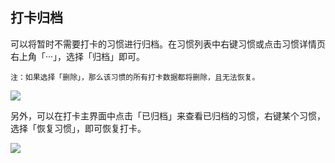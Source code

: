 ## 打卡归档

可以将暂时不需要打卡的习惯进行归档。在习惯列表中右键习惯或点击习惯详情页右上角「···」，选择「归档」即可。

`注：如果选择「删除」，那么该习惯的所有打卡数据都将删除，且无法恢复。`

![](../images/android/habit/archive1.png)

另外，可以在打卡主界面中点击「已归档」来查看已归档的习惯，右键某个习惯，选择「恢复习惯」，即可恢复打卡。

![](../images/android/habit/archive2.png)
